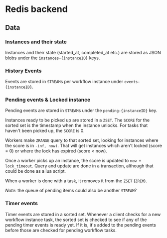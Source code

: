 # Redis backend

## Data

### Instances and their state

Instances and their state (started_at, completed_at etc.) are stored as JSON blobs under the `instances-{instanceID}` keys.

### History Events

Events are stored in `STREAM`s per workflow instance under `events-{instanceID}`.

### Pending events & Locked instance

Pending events are stored in `STREAM`s under the `pending-{instanceID}` key.

Instances ready to be picked up are stored in a `ZSET`. The `SCORE` for the sorted set is the timestamp when the instance unlocks. For tasks that haven't been picked up, the `SCORE` is 0.

Workers make `ZRANGE` query to that sorted set, looking for instances where the score is in `-inf, now)`. That will get instances which aren't locked (score = 0) or where the lock has expired (score < now).

Once a worker picks up an instance, the score is updated to `now + lock_timeout`. Query and update are done in a transaction, although that could be done as a lua script.

When a worker is done with a task, it removes it from the `ZSET` (`ZREM`).

_Note:_ the queue of pending items could also be another `STREAM`?

### Timer events

Timer events are stored in a sorted set. Whenever a client checks for a new workflow instance task, the sorted set is checked to see if any of the pending timer events is ready yet. If it is, it's added to the pending events before those are checked for pending workflow tasks.
